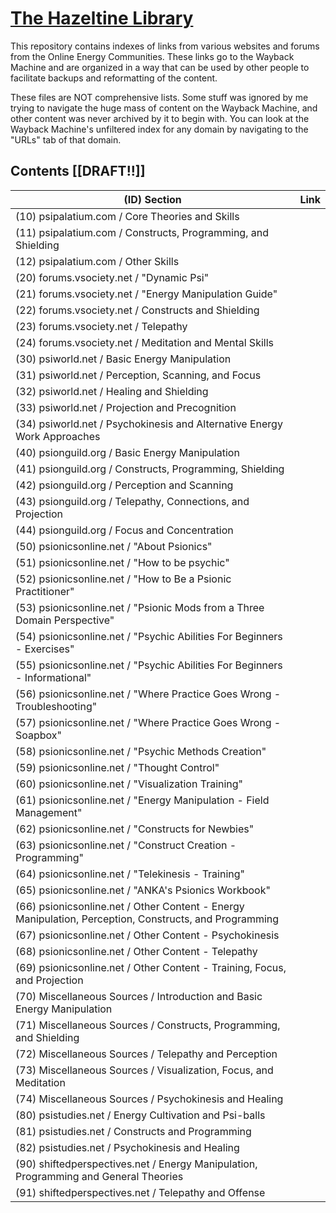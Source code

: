 # [The Hazeltine Library](https://github.com/libhazeltine/libhazeltine)

This repository contains indexes of links from various websites and forums from the Online Energy Communities. 
These links go to the Wayback Machine and are organized in a way that can be used by other people to facilitate backups and reformatting of the content.

These files are NOT comprehensive lists. Some stuff was ignored by me trying to navigate the huge mass of content on the Wayback Machine, and other content was never archived by it to begin with. You can look at the Wayback Machine's unfiltered index for any domain by navigating to the "URLs" tab of that domain.

## Contents [[DRAFT!!]]
| (ID) Section | Link |
| ------- | ---- |
| (10) psipalatium.com / Core Theories and Skills | 
| (11) psipalatium.com / Constructs, Programming, and Shielding | 
| (12) psipalatium.com / Other Skills | 
| (20) forums.vsociety.net / "Dynamic Psi"
| (21) forums.vsociety.net / "Energy Manipulation Guide"
| (22) forums.vsociety.net / Constructs and Shielding
| (23) forums.vsociety.net / Telepathy
| (24) forums.vsociety.net / Meditation and Mental Skills 
| (30) psiworld.net / Basic Energy Manipulation
| (31) psiworld.net / Perception, Scanning, and Focus
| (32) psiworld.net / Healing and Shielding
| (33) psiworld.net / Projection and Precognition
| (34) psiworld.net / Psychokinesis and Alternative Energy Work Approaches
| (40) psionguild.org / Basic Energy Manipulation
| (41) psionguild.org / Constructs, Programming, Shielding
| (42) psionguild.org / Perception and Scanning
| (43) psionguild.org / Telepathy, Connections, and Projection
| (44) psionguild.org / Focus and Concentration
| (50) psionicsonline.net / "About Psionics"
| (51) psionicsonline.net / "How to be psychic"
| (52) psionicsonline.net / "How to Be a Psionic Practitioner"
| (53) psionicsonline.net / "Psionic Mods from a Three Domain Perspective"
| (54) psionicsonline.net / "Psychic Abilities For Beginners - Exercises"
| (55) psionicsonline.net / "Psychic Abilities For Beginners - Informational"
| (56) psionicsonline.net / "Where Practice Goes Wrong - Troubleshooting"
| (57) psionicsonline.net / "Where Practice Goes Wrong - Soapbox"
| (58) psionicsonline.net / "Psychic Methods Creation"
| (59) psionicsonline.net / "Thought Control"
| (60) psionicsonline.net / "Visualization Training"
| (61) psionicsonline.net / "Energy Manipulation - Field Management"
| (62) psionicsonline.net / "Constructs for Newbies"
| (63) psionicsonline.net / "Construct Creation - Programming"
| (64) psionicsonline.net / "Telekinesis - Training"
| (65) psionicsonline.net / "ANKA's Psionics Workbook"
| (66) psionicsonline.net / Other Content - Energy Manipulation, Perception, Constructs, and Programming
| (67) psionicsonline.net / Other Content - Psychokinesis
| (68) psionicsonline.net / Other Content - Telepathy
| (69) psionicsonline.net / Other Content - Training, Focus, and Projection
| (70) Miscellaneous Sources / Introduction and Basic Energy Manipulation
| (71) Miscellaneous Sources / Constructs, Programming, and Shielding
| (72) Miscellaneous Sources / Telepathy and Perception
| (73) Miscellaneous Sources / Visualization, Focus, and Meditation
| (74) Miscellaneous Sources / Psychokinesis and Healing
| (80) psistudies.net / Energy Cultivation and Psi-balls
| (81) psistudies.net / Constructs and Programming
| (82) psistudies.net / Psychokinesis and Healing
| (90) shiftedperspectives.net / Energy Manipulation, Programming and General Theories
| (91) shiftedperspectives.net / Telepathy and Offense